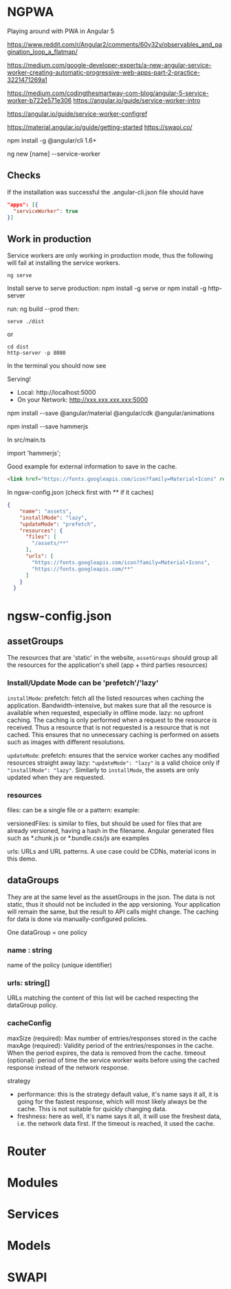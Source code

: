 # NGPWA
Playing around with PWA in Angular 5

https://www.reddit.com/r/Angular2/comments/60y32v/observables_and_pagination_loop_a_flatmap/

https://medium.com/google-developer-experts/a-new-angular-service-worker-creating-automatic-progressive-web-apps-part-2-practice-3221471269a1

https://medium.com/codingthesmartway-com-blog/angular-5-service-worker-b722e571e306
https://angular.io/guide/service-worker-intro

https://angular.io/guide/service-worker-configref

https://material.angular.io/guide/getting-started
https://swapi.co/

npm install -g @angular/cli 1.6+

ng new [name] --service-worker

## Checks

If the installation was successful the .angular-cli.json file should have
```json
"apps": [{
  "serviceWorker": true
}]
```

## Work in production

Service workers are only working in production mode, thus the following will fail at installing the service workers.
```
ng serve
```


Install serve to serve production:
npm install -g serve
or
npm install -g http-server

run: ng build --prod
then: 
```
serve ./dist 
```
or 
```
cd dist
http-server -p 8080
```

In the terminal you should now see

Serving!
- Local: http://localhost:5000
- On your Network: http://xxx.xxx.xxx.xxx:5000

npm install --save @angular/material @angular/cdk @angular/animations

npm install --save hammerjs

In src/main.ts 

import 'hammerjs';

Good example for external information to save in the cache.

```html
<link href="https://fonts.googleapis.com/icon?family=Material+Icons" rel="stylesheet">
```

In ngsw-config.json (check first with ** if it caches)

```json
{
    "name": "assets",
    "installMode": "lazy",
    "updateMode": "prefetch",
    "resources": {
      "files": [
        "/assets/**"
      ],
      "urls": [
        "https://fonts.googleapis.com/icon?family=Material+Icons",
        "https://fonts.googleapis.com/**"
      ]
    }
  }
```
# ngsw-config.json

## assetGroups

The resources that are 'static' in the website, `assetGroups` should group all the resources for the application's shell (app + third parties resources)

### Install/Update Mode can be 'prefetch'/'lazy'

`installMode`:
prefetch: fetch all the listed resources when caching the application. Bandwidth-intensive, but makes sure that all the resource is available when requested, especially in offline mode.
lazy: no upfront caching. The caching is only performed when a request to the resource is received. Thus a resource that is not requested is a resource that is not cached. This ensures that no unnecessary caching is performed on assets such as images with different resolutions.

`updateMode`:
prefetch: ensures that the service worker caches any modified resources straight away
lazy: `"updateMode": "lazy"` is a valid choice only if `"installMode": "lazy"`. Similarly to `installMode`, the assets are only updated when they are requested.

 ### resources

 files: can be a single file or a pattern:
 example:

 versionedFiles: is similar to files, but should be used for files that are already versioned, having a hash in the filename. Angular generated files such as *.chunk.js or *.bundle.css/js are examples

 urls: URLs and URL patterns. A use case could be CDNs, material icons in this demo.

 ## dataGroups

 They are at the same level as the assetGroups in the json. The data is not static, thus it should not be included in the app versioning. Your application will remain the same, but the result to API calls might change. 
 The caching for data is done via manually-configured policies.

 One dataGroup = one policy

 ### name : string
 
 name of the policy (unique identifier)

 ### urls: string[]

URLs matching the content of this list will be cached respecting the dataGroup policy.

### cacheConfig

maxSize (required): Max number of entries/responses stored in the cache
maxAge (required): Validity period of the entries/responses in the cache. When the period expires, the data is removed from the cache.
timeout (optional): period of time the service worker waits before using the cached response instead of the network response.

strategy
- performance: this is the strategy default value, it's name says it all, it is going for the fastest response, which will most likely always be the cache. This is not suitable for quickly changing data.
- freshness: here as well, it's name says it all, it will use the freshest data, i.e. the network data first. If the timeout is reached, it used the cache.



# Router
# Modules
# Services
# Models
# SWAPI